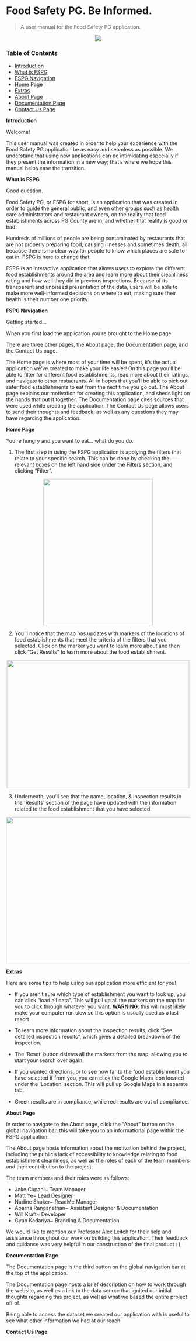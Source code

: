 # Food Safety PG. Be Informed.
>A user manual for the Food Safety PG application.
<p align="center" width="50" height="50"> 
<img src="https://github.com/jakecupani/foodsafety_pg/blob/shakern/src/Mini%20Logo.png">
</p>

### Table of Contents
* [Introduction](#intro)
* [What is FSPG](#fspg)
* [FSPG Navigation](#nav)
* [Home Page](#home)
* [Extras](#extras)
* [About Page](#about)
* [Documentation Page](#doc)
* [Contact Us Page](#contact)

**<a name="intro"></a>Introduction**
<p> Welcome!

This user manual was created in order to help your experience with the Food Safety PG application be as easy and seamless as possible. We understand that using new applications can be intimidating especially if they present the information in a new way; that’s where we hope this manual helps ease the transition.
</p>

**<a name="fspg"></a>What is FSPG**
<p> Good question.

Food Safety PG, or FSPG for short, is an application that was created in order to guide the general public, and even other groups such as health care administrators and restaurant owners, on the reality that food establishments across PG County are in, and whether that reality is good or bad.

Hundreds of millions of people are being contaminated by restaurants that are not properly preparing food, causing illnesses and sometimes death, all because there is no clear way for people to know which places are safe to eat in. FSPG is here to change that. 

FSPG is an interactive application that allows users to explore the different food establishments around the area and learn more about their cleanliness rating and how well they did in previous inspections. Because of its transparent and unbiased presentation of the data, users will be able to make more well-informed decisions on where to eat, making sure their health is their number one priority.
</p>

**<a name="nav"></a>FSPG Navigation**
<p> Getting started…

When you first load the application you’re brought to the Home page. 

There are three other pages, the About page, the Documentation page, and the Contact Us page.

The Home page is where most of your time will be spent, it’s the actual application we’ve created to make your life easier! On this page you’ll be able to filter for different food establishments, read more about their ratings, and navigate to other restaurants. All in hopes that you’ll be able to pick out safer food establishments to eat from the next time you go out. 
The About page explains our motivation for creating this application, and sheds light on the hands that put it together. 
The Documentation page cites sources that were used while creating the application. 
The Contact Us page allows users to send their thoughts and feedback, as well as any questions they may have regarding the application. 
</p>

**<a name="home"></a>Home Page**
<p> You’re hungry and you want to eat… what do you do.

1. The first step in using the FSPG application is applying the filters that relate to your specific search. This can be done by checking the relevant boxes on the left hand side under the Filters section, and clicking “Filter”. 

<p align="center"> 
<img src="https://github.com/jakecupani/foodsafety_pg/blob/shakern/src/Home%20Filter.png" width="300" height="400">
</p>

2. You’ll notice that the map has updates with markers of the locations of food establishments that meet the criteria of the filters that you selected. Click on the marker you want to learn more about and then click “Get Results” to learn more about the food establishment.

<p align="center"> 
<img src="https://github.com/jakecupani/foodsafety_pg/blob/shakern/src/Home%20Map.png" width=500" height="350">
</p>

3. Underneath, you’ll see that the name, location, & inspection results in the 'Results' section of the page have updated with the information related to the food establishment that you have selected.

<p align="center"> 
<img src="https://github.com/jakecupani/foodsafety_pg/blob/shakern/src/Home%20Bottom2.png" width=600" height="400">
</p>
                                                                                                              
</p>

**<a name="extras"></a>Extras**
<p> Here are some tips to help using our application more efficient for you!

- If you aren’t sure which type of establishment you want to look up, you can click “load all data”. This will pull up all the markers on the map for you to click through whatever you want.
**WARNING**: this will most likely make your computer run slow so this option is usually used as a last resort

- To learn more information about the inspection results, click “See detailed inspection results”, which gives a detailed breakdown of the inspection.

- The ‘Reset’ button deletes all the markers from the map, allowing you to start your search over again.

- If you wanted directions, or to see how far to the food establishment you have selected if from you, you can click the Google Maps icon located under the ‘Location’ section. This will pull up Google Maps in a separate tab. 

- Green results are in compliance, while red results are out of compliance.
</p>

**<a name="about"></a>About Page**
<p> In order to navigate to the About page, click the “About” button on the global navigation bar, this will take you to an informational page within the FSPG application. 

The About page hosts information about the motivation behind the project, including the public’s lack of accessibility to knowledge relating to food establishment cleanliness, as well as the roles of each of the team members and their contribution to the project.

The team members and their roles were as follows:
- Jake Cupani~ Team Manager
- Matt Ye~ Lead Designer
- Nadine Shaker~ ReadMe Manager
- Aparna Ranganathan~ Assistant Designer & Documentation
- Will Kraft~ Developer
- Gyan Kadariya~ Branding & Documentation

We would like to mention our Professor Alex Leitch for their help and assistance throughout our work on building this application. Their feedback and guidance was very helpful in our construction of the final product : )
</p>

**<a name="doc"></a>Documentation Page**
<p> The Documentation page is the third button on the global navigation bar at the top of the application. 

The Documentation page hosts a brief description on how to work through the website, as well as a link to the data source that ignited our initial thoughts regarding this project, as well as what we based the entire project off of. 

Being able to access the dataset we created our application with is useful to see what other information we had at our reach 
</p>

**<a name="contact"></a>Contact Us Page**
